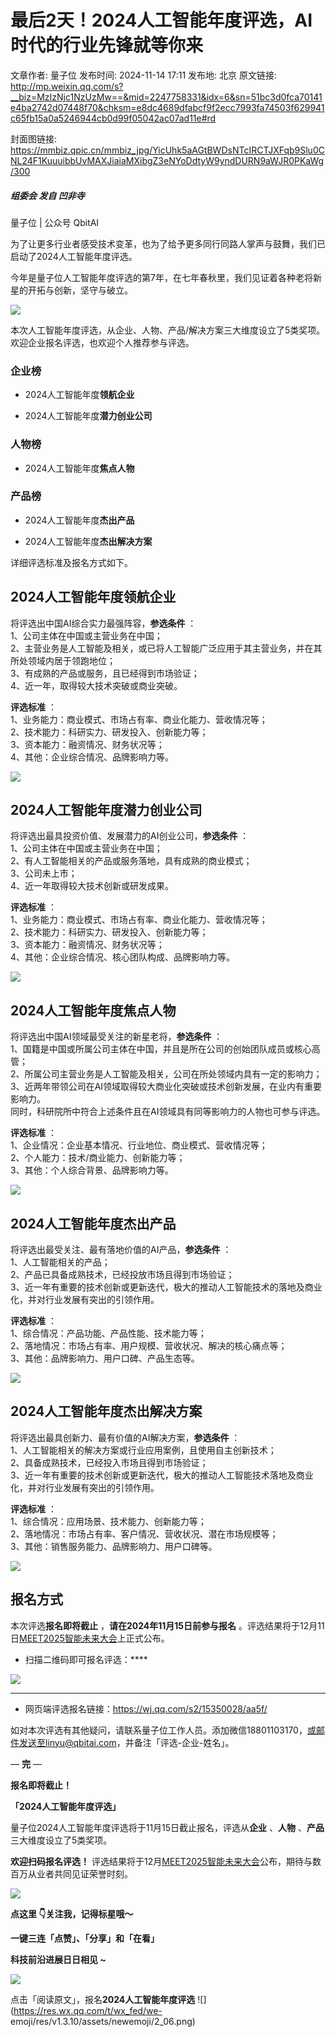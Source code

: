 # 最后2天！2024人工智能年度评选，AI时代的行业先锋就等你来

文章作者: 量子位
发布时间: 2024-11-14 17:11
发布地: 北京
原文链接: http://mp.weixin.qq.com/s?__biz=MzIzNjc1NzUzMw==&mid=2247758331&idx=6&sn=51bc3d0fca70141e4ba2742d07448f70&chksm=e8dc4689dfabcf9f2ecc7993fa74503f629941c65fb15a0a5246944cb0d99f05042ac07ad11e#rd

封面图链接: https://mmbiz.qpic.cn/mmbiz_jpg/YicUhk5aAGtBWDsNTcIRCTJXFqb9Slu0CNL24F1KuuuibbUvMAXJiaiaMXibgZ3eNYoDdtyW9yndDURN9aWJR0PKaWg/300

##### 组委会 发自 凹非寺  
量子位 | 公众号 QbitAI

为了让更多行业者感受技术变革，也为了给予更多同行同路人掌声与鼓舞，我们已启动了2024人工智能年度评选。

今年是量子位人工智能年度评选的第7年，在七年春秋里，我们见证着各种老将新星的开拓与创新，坚守与破立。

![](https://mmbiz.qpic.cn/mmbiz_png/YicUhk5aAGtAOVibXbw5eUnvqbCic6T1OKt1Vjl8U3Vrmm7ebwmFojTrlib3yQGeewREhGl5FII94IKHayFTDnV3tA/640?wx_fmt=png&from=appmsg)

本次人工智能年度评选，从企业、人物、产品/解决方案三大维度设立了5类奖项。欢迎企业报名评选，也欢迎个人推荐参与评选。

### 企业榜

  * 2024人工智能年度**领航企业**

  * 2024人工智能年度**潜力创业公司**

### 人物榜

  * 2024人工智能年度**焦点人物**

### 产品榜

  * 2024人工智能年度**杰出产品**

  * 2024人工智能年度**杰出解决方案**

详细评选标准及报名方式如下。

## 2024人工智能年度领航企业

将评选出中国AI综合实力最强阵容，**参选条件** ：  
1、公司主体在中国或主营业务在中国；  
2、主营业务是人工智能及相关，或已将人工智能广泛应用于其主营业务，并在其所处领域内居于领跑地位；  
3、有成熟的产品或服务，且已经得到市场验证；  
4、近一年，取得较大技术突破或商业突破。

**评选标准** ：  
1、业务能力：商业模式、市场占有率、商业化能力、营收情况等；  
2、技术能力：科研实力、研发投入、创新能力等；  
3、资本能力：融资情况、财务状况等；  
4、其他：企业综合情况、品牌影响力等。

![](https://mmbiz.qpic.cn/mmbiz_png/YicUhk5aAGtDfN365G5W4jOorsPW93ogU4Ev6ulmiaKFh4RfyoCntPefIFtaHpkY7e1NG78nfRHjq47Xf5fPZ6pw/640?wx_fmt=png&from=appmsg)

## 2024人工智能年度潜力创业公司

将评选出最具投资价值、发展潜力的AI创业公司，**参选条件** ：  
1、公司主体在中国或主营业务在中国；  
2、有人工智能相关的产品或服务落地，具有成熟的商业模式；  
3、公司未上市；  
4、近一年取得较大技术创新或研发成果。

**评选标准** ：  
1、业务能力：商业模式、市场占有率、商业化能力、营收情况等；  
2、技术能力：科研实力、研发投入、创新能力等；  
3、资本能力：融资情况、财务状况等；  
4、其他：企业综合情况、核心团队构成、品牌影响力等。

![](https://mmbiz.qpic.cn/mmbiz_png/YicUhk5aAGtDfN365G5W4jOorsPW93ogUleDSRqLaLZdfN6UJ63gGovmLOp6dia0xbvVVm2nrrhq4c4aIibsYBUbQ/640?wx_fmt=png&from=appmsg)

## 2024人工智能年度焦点人物

将评选出中国AI领域最受关注的新星老将，**参选条件** ：  
1、国籍是中国或所属公司主体在中国，并且是所在公司的创始团队成员或核心高管；  
2、所属公司主营业务是人工智能及相关，公司在所处领域内具有一定的影响力；  
3、近两年带领公司在AI领域取得较大商业化突破或技术创新发展，在业内有重要影响力。  
同时，科研院所中符合上述条件且在AI领域具有同等影响力的人物也可参与评选。

**评选标准** ：  
1、企业情况：企业基本情况、行业地位、商业模式、营收情况等；  
2、个人能力：技术/商业能力、创新能力等；  
3、其他：个人综合背景、品牌影响力等。

![](https://mmbiz.qpic.cn/mmbiz_png/YicUhk5aAGtDfN365G5W4jOorsPW93ogU5DCQ4dYnvDqdRMR8C7DVEDJ8CZxJEmS5twJ9w5cfMBAbb3dyOGntIw/640?wx_fmt=png&from=appmsg)

## 2024人工智能年度杰出产品

将评选出最受关注、最有落地价值的AI产品，**参选条件** ：  
1、人工智能相关的产品；  
2、产品已具备成熟技术，已经投放市场且得到市场验证；  
3、近一年有重要的技术创新或更新迭代，极大的推动人工智能技术的落地及商业化，并对行业发展有突出的引领作用。

**评选标准** ：  
1、综合情况：产品功能、产品性能、技术能力等；  
2、落地情况：市场占有率、用户规模、营收状况、解决的核心痛点等；  
3、其他：品牌影响力、用户口碑、产品生态等。

![](https://mmbiz.qpic.cn/mmbiz_png/YicUhk5aAGtDfN365G5W4jOorsPW93ogUyicq1uoQTM3wHj6DmNYvz1NSlqicicKSJlh9YkYdV95aibbJ8iaDlFJmsbQ/640?wx_fmt=png&from=appmsg)

## 2024人工智能年度杰出解决方案

将评选出最具创新力、最有价值的AI解决方案，**参选条件** ：  
1、人工智能相关的解决方案或行业应用案例，且使用自主创新技术；  
2、具备成熟技术，已经投入市场且得到市场验证；  
3、近一年有重要的技术创新或更新迭代，极大的推动人工智能技术落地及商业化，并对行业发展有突出的引领作用。

**评选标准** ：  
1、综合情况：应用场景、技术能力、创新能力等；  
2、落地情况：市场占有率、客户情况、营收状况、潜在市场规模等；  
3、其他：销售服务能力、品牌影响力、用户口碑等。

![](https://mmbiz.qpic.cn/mmbiz_png/YicUhk5aAGtDfN365G5W4jOorsPW93ogUbTx1zzdsj5dzakB0aGUw9o9EicENgGgeSEic73hsOqm7qBozySzq8Vmw/640?wx_fmt=png&from=appmsg)

## 报名方式

本次评选**报名即将截止** ，**请在2024年11月15日前参与报名**
。评选结果将于12月11日[MEET2025智能未来大会](http://mp.weixin.qq.com/s?__biz=MzIzNjc1NzUzMw==&mid=2247757251&idx=2&sn=11dec7ffe71ebe12995699ca9fd33277&chksm=e8dc5ab1dfabd3a7f85258405138d5cfd9b0ae5853b1fea0b16638dd3686869d036a8b349d1f&scene=21#wechat_redirect)上正式公布。

  * 扫描二维码即可报名评选：****

![](https://mmbiz.qpic.cn/mmbiz_png/YicUhk5aAGtDYicjZLciaE0CiaF6b8BCk1tvd2Tw3ZxRVp1JiaxSUOu5t6ktZl9h3XZnx30iaiaU9GktMfCp8MicO4CfAA/640?wx_fmt=png&from=appmsg)

********

  * 网页端评选报名链接：https://wj.qq.com/s2/15350028/aa5f/

如对本次评选有其他疑问，请联系量子位工作人员。添加微信18801103170，或邮件发送至linyu@qbitai.com，并备注「评选-企业-姓名」。

— **完** —

**报名即将截止！**

**「2024人工智能年度评选」**

量子位2024人工智能年度评选将于11月15日截止报名，评选从**企业** 、**人物** 、**产品** 三大维度设立了5类奖项。

**欢迎扫码报名评选！**
评选结果将于12月[MEET2025智能未来大会](http://mp.weixin.qq.com/s?__biz=MzIzNjc1NzUzMw==&mid=2247757040&idx=1&sn=cc815025a945a0ea4f815a000c6e49ab&chksm=e8dc5b82dfabd294afe9c58b3a9016adacb91f5cdf5d5bcbfe2ac9aa63fd232835f7ecb17f6f&scene=21#wechat_redirect)公布，期待与数百万从业者共同见证荣誉时刻。

![](https://mmbiz.qpic.cn/mmbiz_png/YicUhk5aAGtAOVibXbw5eUnvqbCic6T1OKtFJzFhIdiauXic5xgYVG2LogYPX94d9GO5yiaQKicPFPUwgM30w350XNfIQ/640?wx_fmt=png&from=appmsg)

**点这里 👇关注我，记得标星哦～**

**一键三连「点赞」、「分享」和「在看」**

**科技前沿进展日日相见 ~**

![](https://mmbiz.qpic.cn/mmbiz_svg/g9RQicMD01M0tYoRQT2cMQRmPS5ZDyrrfzeksiay90KaDzlGBH61icqHxmgFKfvfXtVuwTHV740CDLAaXU1LIfZyoJEpYKcRIiaE/640?wx_fmt=svg)

点击「阅读原文」，报名**2024人工智能年度评选** ![](https://res.wx.qq.com/t/wx_fed/we-
emoji/res/v1.3.10/assets/newemoji/2_06.png)


